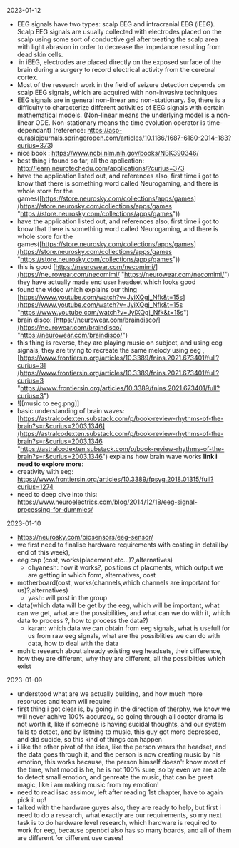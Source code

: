 
2023-01-12
- EEG signals have two types: scalp EEG and intracranial EEG (iEEG). Scalp EEG signals are usually collected with electrodes placed on the scalp using some sort of conductive gel after treating the scalp area with light abrasion in order to decrease the impedance resulting from dead skin cells.
-  in iEEG, electrodes are placed directly on the exposed surface of the brain during a surgery to record electrical activity from the cerebral cortex.
- Most of the research work in the field of seizure detection depends on scalp EEG signals, which are acquired with non-invasive techniques
- EEG signals are in general non-linear and non-stationary. So, there is a difficulty to characterize different activities of EEG signals with certain mathematical models. (Non-linear means the underlying model is a non-linear ODE. Non-stationary means the time evolution operator is time-dependant) (reference: https://asp-eurasipjournals.springeropen.com/articles/10.1186/1687-6180-2014-183?curius=373)
- nice book : https://www.ncbi.nlm.nih.gov/books/NBK390346/
- best thing i found so far, all the application: http://learn.neurotechedu.com/applications/?curius=373
- have the application listed out, and references also, first time i got to know that there is something word called Neurogaming, and there is whole store for the games([https://store.neurosky.com/collections/apps/games](https://store.neurosky.com/collections/apps/games "https://store.neurosky.com/collections/apps/games"))
- have the application listed out, and references also, first time i got to know that there is something word called Neurogaming, and there is whole store for the games([https://store.neurosky.com/collections/apps/games](https://store.neurosky.com/collections/apps/games "https://store.neurosky.com/collections/apps/games"))
- this is good [https://neurowear.com/necomimi/](https://neurowear.com/necomimi/ "https://neurowear.com/necomimi/") they have actually made end user headset which looks good
- found the video which explains our thing [https://www.youtube.com/watch?v=JyiXQgj_Nfk&t=15s](https://www.youtube.com/watch?v=JyiXQgj_Nfk&t=15s "https://www.youtube.com/watch?v=JyiXQgj_Nfk&t=15s")
- brain disco: [https://neurowear.com/braindisco/](https://neurowear.com/braindisco/ "https://neurowear.com/braindisco/")
- this thing is reverse, they are playing music on subject, and using eeg signals, they are trying to recreate the same melody using eeg , [https://www.frontiersin.org/articles/10.3389/fnins.2021.673401/full?curius=3](https://www.frontiersin.org/articles/10.3389/fnins.2021.673401/full?curius=3 "https://www.frontiersin.org/articles/10.3389/fnins.2021.673401/full?curius=3")
- ![[music to eeg.png]]
- basic understanding of brain waves: [https://astralcodexten.substack.com/p/book-review-rhythms-of-the-brain?s=r&curius=2003,1346](https://astralcodexten.substack.com/p/book-review-rhythms-of-the-brain?s=r&curius=2003,1346 "https://astralcodexten.substack.com/p/book-review-rhythms-of-the-brain?s=r&curius=2003,1346") explains how brain wave works
**link i need to explore more**:
- creativity with eeg: https://www.frontiersin.org/articles/10.3389/fpsyg.2018.01315/full?curius=1274
- need to deep dive into this: https://www.neuroelectrics.com/blog/2014/12/18/eeg-signal-processing-for-dummies/

2023-01-10
- https://neurosky.com/biosensors/eeg-sensor/
- we first need to finalise hardware requirements with costing in detail(by end of this week),
- eeg cap (cost, works(placement,etc...)?,alternatives)
	- dhyanesh: how it works?, positions of placments, which output we are getting in which form, alternatives, cost
- motherboard(cost, works(channels,which channels are important for us)?,alternatives)
	- yash: will post in the group
- data(which data will be get by the eeg, which will be important, what can we get, what are the possibilities, and what can we do with it, which data to process ?, how to process the data?)
	- karan: which data we can obtain from eeg signals, what is usefull for us from raw eeg signals, what are the possiblities we can do with data, how to deal with the data
- mohit: research about already existing eeg headsets, their difference, how they are different, why they are different, all the possiblities which exist


2023-01-09
- understood what are we actually building, and how much more resoruces and team will require!
- first thing i got clear is, by going in the direction of therphy, we know we will never achive 100% accuracy, so going through all doctor drama is not worth it, like if someone is having sucidal thoughts, and our system fails to detect, and by listning to music, this guy got more depressed, and did sucide, so this kind of things can happen
- i like the other pivot of the idea, like the person wears the headset, and the data goes through it, and the person is now creating music by his emotion, this works because, the person himself doesn't know most of the time, what mood is he, he is not 100% sure, so by even we are able to detect small emotion, and genreate the music, that can be great magic, like i am making music from my emotion!
- need to read isac assimov, left after reading 1st chapter, have to again pick it up!
- talked with the hardware guyes also, they are ready to help, but first i need to do a research, what exactly are our requirements, so my next task is to do hardware level research, which hardware is required to work for eeg, because openbci also has so many boards, and all of them are different for different use cases!
